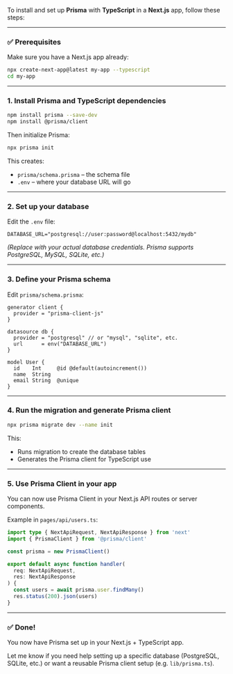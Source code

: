 To install and set up **Prisma** with **TypeScript** in a **Next.js** app, follow these steps:

---

### ✅ Prerequisites

Make sure you have a Next.js app already:

```bash
npx create-next-app@latest my-app --typescript
cd my-app
```

---

### 1. **Install Prisma and TypeScript dependencies**

```bash
npm install prisma --save-dev
npm install @prisma/client
```

Then initialize Prisma:

```bash
npx prisma init
```

This creates:

* `prisma/schema.prisma` – the schema file
* `.env` – where your database URL will go

---

### 2. **Set up your database**

Edit the `.env` file:

```env
DATABASE_URL="postgresql://user:password@localhost:5432/mydb"
```

*(Replace with your actual database credentials. Prisma supports PostgreSQL, MySQL, SQLite, etc.)*

---

### 3. **Define your Prisma schema**

Edit `prisma/schema.prisma`:

```prisma
generator client {
  provider = "prisma-client-js"
}

datasource db {
  provider = "postgresql" // or "mysql", "sqlite", etc.
  url      = env("DATABASE_URL")
}

model User {
  id    Int     @id @default(autoincrement())
  name  String
  email String  @unique
}
```

---

### 4. **Run the migration and generate Prisma client**

```bash
npx prisma migrate dev --name init
```

This:

* Runs migration to create the database tables
* Generates the Prisma client for TypeScript use

---

### 5. **Use Prisma Client in your app**

You can now use Prisma Client in your Next.js API routes or server components.

Example in `pages/api/users.ts`:

```ts
import type { NextApiRequest, NextApiResponse } from 'next'
import { PrismaClient } from '@prisma/client'

const prisma = new PrismaClient()

export default async function handler(
  req: NextApiRequest,
  res: NextApiResponse
) {
  const users = await prisma.user.findMany()
  res.status(200).json(users)
}
```

---

### ✅ Done!

You now have Prisma set up in your Next.js + TypeScript app.

Let me know if you need help setting up a specific database (PostgreSQL, SQLite, etc.) or want a reusable Prisma client setup (e.g. `lib/prisma.ts`).
